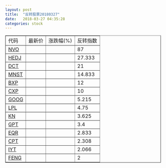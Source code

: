 ```yaml
---
layout: post
title:  "反转股票20180327"
date:   2018-03-27 04:35:28
categories: stock
---
```


<script type="text/javascript">
var stockList = []
stockList.push('gb_nvo');
stockList.push('gb_hedj');
stockList.push('gb_dct');
stockList.push('gb_mnst');
stockList.push('gb_bxp');
stockList.push('gb_cxp');
stockList.push('gb_goog');
stockList.push('gb_lpl');
stockList.push('gb_kn');
stockList.push('gb_gpt');
stockList.push('gb_eqr');
stockList.push('gb_cpt');
stockList.push('gb_iyt');
stockList.push('gb_feng');
</script>

<table border="1">
 <tr>
 <td>代码</td>
  <td>最新价</td>
  <td>涨跌幅(%)</td>
 <td>反转指数</td>
</tr>
  <tr id="nvo"><td><a href="http://stock.finance.sina.com.cn/usstock/quotes/NVO.html" target="_blank">NVO</a></td><td></td><td></td><td>87</td></tr>
  <tr id="hedj"><td><a href="http://stock.finance.sina.com.cn/usstock/quotes/HEDJ.html" target="_blank">HEDJ</a></td><td></td><td></td><td>27.333</td></tr>
  <tr id="dct"><td><a href="http://stock.finance.sina.com.cn/usstock/quotes/DCT.html" target="_blank">DCT</a></td><td></td><td></td><td>21</td></tr>
  <tr id="mnst"><td><a href="http://stock.finance.sina.com.cn/usstock/quotes/MNST.html" target="_blank">MNST</a></td><td></td><td></td><td>14.833</td></tr>
  <tr id="bxp"><td><a href="http://stock.finance.sina.com.cn/usstock/quotes/BXP.html" target="_blank">BXP</a></td><td></td><td></td><td>12</td></tr>
  <tr id="cxp"><td><a href="http://stock.finance.sina.com.cn/usstock/quotes/CXP.html" target="_blank">CXP</a></td><td></td><td></td><td>10</td></tr>
  <tr id="goog"><td><a href="http://stock.finance.sina.com.cn/usstock/quotes/GOOG.html" target="_blank">GOOG</a></td><td></td><td></td><td>5.215</td></tr>
  <tr id="lpl"><td><a href="http://stock.finance.sina.com.cn/usstock/quotes/LPL.html" target="_blank">LPL</a></td><td></td><td></td><td>4.75</td></tr>
  <tr id="kn"><td><a href="http://stock.finance.sina.com.cn/usstock/quotes/KN.html" target="_blank">KN</a></td><td></td><td></td><td>3.625</td></tr>
  <tr id="gpt"><td><a href="http://stock.finance.sina.com.cn/usstock/quotes/GPT.html" target="_blank">GPT</a></td><td></td><td></td><td>3.4</td></tr>
  <tr id="eqr"><td><a href="http://stock.finance.sina.com.cn/usstock/quotes/EQR.html" target="_blank">EQR</a></td><td></td><td></td><td>2.833</td></tr>
  <tr id="cpt"><td><a href="http://stock.finance.sina.com.cn/usstock/quotes/CPT.html" target="_blank">CPT</a></td><td></td><td></td><td>2.308</td></tr>
  <tr id="iyt"><td><a href="http://stock.finance.sina.com.cn/usstock/quotes/IYT.html" target="_blank">IYT</a></td><td></td><td></td><td>2.066</td></tr>
  <tr id="feng"><td><a href="http://stock.finance.sina.com.cn/usstock/quotes/FENG.html" target="_blank">FENG</a></td><td></td><td></td><td>2</td></tr>
</table>
